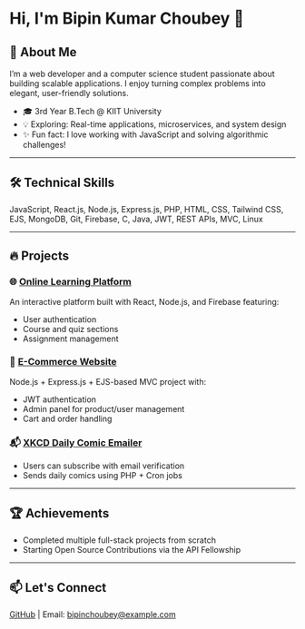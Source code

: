 # Hi, I'm Bipin Kumar Choubey 👋

## 🚀 About Me
I’m a web developer and a computer science student passionate about building scalable applications. I enjoy turning complex problems into elegant, user-friendly solutions.

- 🎓 3rd Year B.Tech @ KIIT University
- 💡 Exploring: Real-time applications, microservices, and system design
- ✨ Fun fact: I love working with JavaScript and solving algorithmic challenges!

---

## 🛠️ Technical Skills

JavaScript, React.js, Node.js, Express.js, PHP, HTML, CSS, Tailwind CSS, EJS, MongoDB, Git, Firebase, C, Java, JWT, REST APIs, MVC, Linux

---

## 🔥 Projects

### 🌐 [Online Learning Platform](#)
An interactive platform built with React, Node.js, and Firebase featuring:
- User authentication
- Course and quiz sections
- Assignment management

### 🛒 [E-Commerce Website](#)
Node.js + Express.js + EJS-based MVC project with:
- JWT authentication
- Admin panel for product/user management
- Cart and order handling

### 📬 [XKCD Daily Comic Emailer](#)
- Users can subscribe with email verification
- Sends daily comics using PHP + Cron jobs

---

## 🏆 Achievements
- Completed multiple full-stack projects from scratch
- Starting Open Source Contributions via the API Fellowship

---

## 📫 Let's Connect
[GitHub](https://github.com/Bipin2004) | Email: bipinchoubey@example.com
